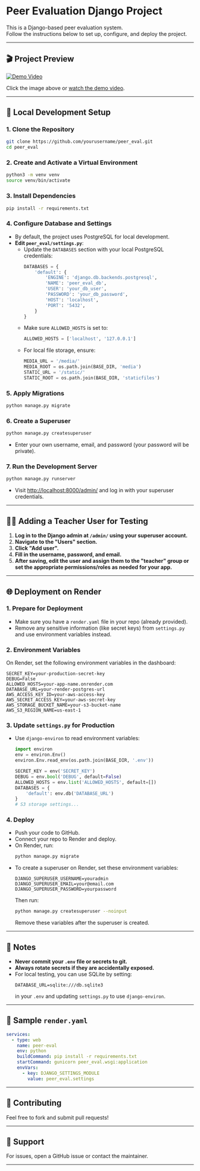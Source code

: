 # Peer Evaluation Django Project

This is a Django-based peer evaluation system.  
Follow the instructions below to set up, configure, and deploy the project.

---

## 🎬 Project Preview

[![Demo Video](https://img.icons8.com/ios-filled/100/000000/play-button-circled.png)](https://github.com/madhurthareja/peer_eval/blob/main/Demo.mp4)

Click the image above or [watch the demo video](https://github.com/madhurthareja/peer_eval/blob/main/Demo.mp4).

---

## 🚀 Local Development Setup

### 1. **Clone the Repository**

```bash
git clone https://github.com/yourusername/peer_eval.git
cd peer_eval
```

### 2. **Create and Activate a Virtual Environment**

```bash
python3 -m venv venv
source venv/bin/activate
```

### 3. **Install Dependencies**

```bash
pip install -r requirements.txt
```

### 4. **Configure Database and Settings**

- By default, the project uses PostgreSQL for local development.
- **Edit `peer_eval/settings.py`**:
  - Update the `DATABASES` section with your local PostgreSQL credentials:
    ```python
    DATABASES = {
        'default': {
            'ENGINE': 'django.db.backends.postgresql',
            'NAME': 'peer_eval_db',
            'USER': 'your_db_user',
            'PASSWORD': 'your_db_password',
            'HOST': 'localhost',
            'PORT': '5432',
        }
    }
    ```
  - Make sure `ALLOWED_HOSTS` is set to:
    ```python
    ALLOWED_HOSTS = ['localhost', '127.0.0.1']
    ```
  - For local file storage, ensure:
    ```python
    MEDIA_URL = '/media/'
    MEDIA_ROOT = os.path.join(BASE_DIR, 'media')
    STATIC_URL = '/static/'
    STATIC_ROOT = os.path.join(BASE_DIR, 'staticfiles')
    ```

### 5. **Apply Migrations**

```bash
python manage.py migrate
```

### 6. **Create a Superuser**

```bash
python manage.py createsuperuser
```
- Enter your own username, email, and password (your password will be private).

### 7. **Run the Development Server**

```bash
python manage.py runserver
```
- Visit [http://localhost:8000/admin/](http://localhost:8000/admin/) and log in with your superuser credentials.

---

## 👩‍🏫 Adding a Teacher User for Testing

1. **Log in to the Django admin at `/admin/` using your superuser account.**
2. **Navigate to the "Users" section.**
3. **Click "Add user".**
4. **Fill in the username, password, and email.**
5. **After saving, edit the user and assign them to the "teacher" group or set the appropriate permissions/roles as needed for your app.**

---

## 🌐 Deployment on Render

### 1. **Prepare for Deployment**

- Make sure you have a `render.yaml` file in your repo (already provided).
- Remove any sensitive information (like secret keys) from `settings.py` and use environment variables instead.

### 2. **Environment Variables**

On Render, set the following environment variables in the dashboard:

```
SECRET_KEY=your-production-secret-key
DEBUG=False
ALLOWED_HOSTS=your-app-name.onrender.com
DATABASE_URL=your-render-postgres-url
AWS_ACCESS_KEY_ID=your-aws-access-key
AWS_SECRET_ACCESS_KEY=your-aws-secret-key
AWS_STORAGE_BUCKET_NAME=your-s3-bucket-name
AWS_S3_REGION_NAME=us-east-1
```

### 3. **Update `settings.py` for Production**

- Use `django-environ` to read environment variables:
    ```python
    import environ
    env = environ.Env()
    environ.Env.read_env(os.path.join(BASE_DIR, '.env'))

    SECRET_KEY = env('SECRET_KEY')
    DEBUG = env.bool('DEBUG', default=False)
    ALLOWED_HOSTS = env.list('ALLOWED_HOSTS', default=[])
    DATABASES = {
        'default': env.db('DATABASE_URL')
    }
    # S3 storage settings...
    ```

### 4. **Deploy**

- Push your code to GitHub.
- Connect your repo to Render and deploy.
- On Render, run:
    ```bash
    python manage.py migrate
    ```
- To create a superuser on Render, set these environment variables:
    ```
    DJANGO_SUPERUSER_USERNAME=youradmin
    DJANGO_SUPERUSER_EMAIL=your@email.com
    DJANGO_SUPERUSER_PASSWORD=yourpassword
    ```
    Then run:
    ```bash
    python manage.py createsuperuser --noinput
    ```
    Remove these variables after the superuser is created.

---

## 📝 Notes

- **Never commit your `.env` file or secrets to git.**
- **Always rotate secrets if they are accidentally exposed.**
- For local testing, you can use SQLite by setting:
    ```
    DATABASE_URL=sqlite:///db.sqlite3
    ```
    in your `.env` and updating `settings.py` to use `django-environ`.

---

## 📄 Sample `render.yaml`

```yaml
services:
  - type: web
    name: peer-eval
    env: python
    buildCommand: pip install -r requirements.txt
    startCommand: gunicorn peer_eval.wsgi:application
    envVars:
      - key: DJANGO_SETTINGS_MODULE
        value: peer_eval.settings
```

---

## 🤝 Contributing

Feel free to fork and submit pull requests!

---

## 📧 Support

For issues, open a GitHub issue or contact the maintainer.

---
